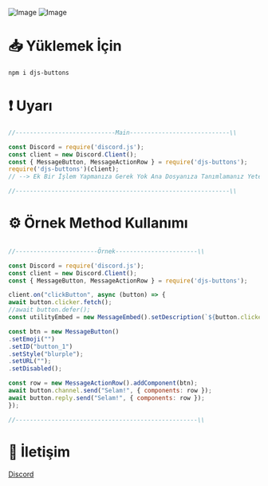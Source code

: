 ![Image](https://img.shields.io/npm/v/djs-buttons?style=flat-square&color=0091EA)
![Image](https://img.shields.io/npm/dt/djs-buttons.svg?style=flat-square&color=0091EA&maxAge=3600) 
#
# 📥 Yüklemek İçin
```npm
npm i djs-buttons
```

# ❗️ Uyarı
```javascript
//----------------------------Main----------------------------\\

const Discord = require('discord.js');
const client = new Discord.Client();
const { MessageButton, MessageActionRow } = require('djs-buttons');
require('djs-buttons')(client);
// --> Ek Bir İşlem Yapmanıza Gerek Yok Ana Dosyanıza Tanımlamanız Yeterli Olacaktır.

//------------------------------------------------------------\\
```

# ⚙️ Örnek Method Kullanımı
```javascript

//-----------------------Örnek-----------------------\\

const Discord = require('discord.js');
const client = new Discord.Client();
const { MessageButton, MessageActionRow } = require('djs-buttons');

client.on("clickButton", async (button) => {
await button.clicker.fetch();
//await button.defer();
const utilityEmbed = new MessageEmbed().setDescription(`${button.clicker.user.tag}`);

const btn = new MessageButton()
.setEmoji("")
.setID("button_1")
.setStyle("blurple");
.setURL("");
.setDisabled();

const row = new MessageActionRow().addComponent(btn);
await button.channel.send("Selam!", { components: row });
await button.reply.send("Selam!", { components: row });
});

//---------------------------------------------------\\
```

# 💬 İletişim
[Discord](https://discord.gg/rVnKDGcRKR) 
